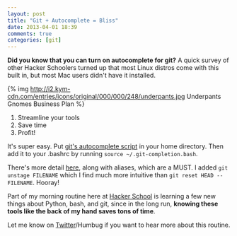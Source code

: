 ```yaml
---
layout: post
title: "Git + Autocomplete = Bliss"
date: 2013-04-01 18:39
comments: true
categories: [git]
---
```


**Did you know that you can turn on autocomplete for git?** A quick survey of other Hacker Schoolers turned up that most Linux distros come with this built in, but most Mac users didn't have it installed.

{% img http://i2.kym-cdn.com/entries/icons/original/000/000/248/underpants.jpg Underpants Gnomes Business Plan %}

1. Streamline your tools
2. Save time
3. Profit!

It's super easy. Put [git's autocomplete script](https://github.com/git/git/blob/master/contrib/completion/git-completion.bash) in your home directory. Then add it to your .bashrc by running `source ~/.git-completion.bash`. 

There's more detail [here](http://git-scm.com/book/en/Git-Basics-Tips-and-Tricks), along with aliases, which are a MUST. I added `git unstage FILENAME` which I find much more intuitive than `git reset HEAD -- FILENAME`. Hooray! 

Part of my morning routine here at [Hacker School](http://hackerschool.com) is learning a few new things about Python, bash, and git, since in the long run, **knowing these tools like the back of my hand saves tons of time**. 

Let me know on [Twitter](http://twitter.com/sashalaundy)/Humbug if you want to hear more about this routine. 